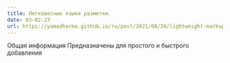 ```yaml
---
title: Легковесные языки разметки.
date: 03-02-23
url: https://yamadharma.github.io/ru/post/2021/08/28/lightweight-markup-languages/
---
```

Общая информация
Предназначены для простого и быстрого добавления
